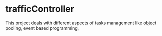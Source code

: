 # trafficController
This project deals with different aspects of tasks management like object pooling, event based programming, 
